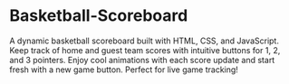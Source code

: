 # Basketball-Scoreboard
 A dynamic basketball scoreboard built with HTML, CSS, and JavaScript. Keep track of home and guest team scores with intuitive buttons for 1, 2, and 3 pointers. Enjoy cool animations with each score update and start fresh with a new game button. Perfect for live game tracking!
